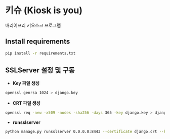 # **키슈 (Kiosk is you)**
배리어프리 키오스크 프로그램


## **Install requirements**

```bash
pip install -r requirements.txt
```


## **SSLServer 설정 및 구동**  


- **Key 파일 생성**

```bash
openssl genrsa 1024 > django.key
```

- **CRT 파일 생성**

```bash
openssl req -new -x509 -nodes -sha256 -days 365 -key django.key > django.crt
```

- **runsslserver**  

```bash
python manage.py runsslserver 0.0.0.0:8443 --certificate django.crt --key django.key
```


